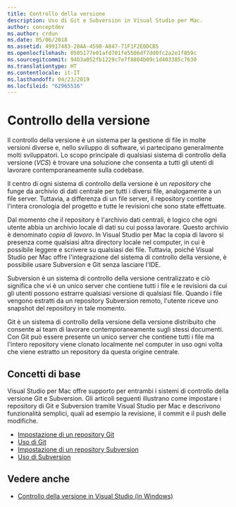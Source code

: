 ```yaml
---
title: Controllo della versione
description: Uso di Git e Subversion in Visual Studio per Mac.
author: conceptdev
ms.author: crdun
ms.date: 05/06/2018
ms.assetid: 49917483-28AA-4598-A847-71F1F2E0DCB5
ms.openlocfilehash: 0505177e01afd701fe5506df7dd0fc2a2e1f859c
ms.sourcegitcommit: 94b3a052fb1229c7e7f8804b09c1d403385c7630
ms.translationtype: HT
ms.contentlocale: it-IT
ms.lasthandoff: 04/23/2019
ms.locfileid: "62965516"
---
```

# <a name="version-control"></a>Controllo della versione

Il controllo della versione è un sistema per la gestione di file in molte versioni diverse e, nello sviluppo di software, vi partecipano generalmente molti sviluppatori. Lo scopo principale di qualsiasi sistema di controllo della versione (_VCS_) è trovare una soluzione che consenta a tutti gli utenti di lavorare contemporaneamente sulla codebase.

Il centro di ogni sistema di controllo della versione è un _repository_ che funge da archivio di dati centrale per tutti i diversi file, analogamente a un file server. Tuttavia, a differenza di un file server, il repository contiene l'intera cronologia del progetto e tutte le revisioni che sono state effettuate.

Dal momento che il repository è l'archivio dati centrali, è logico che ogni utente abbia un archivio locale di dati su cui possa lavorare. Questo archivio è denominato _copia di lavoro_. In Visual Studio per Mac la copia di lavoro si presenza come qualsiasi altra directory locale nel computer, in cui è possibile leggere e scrivere su qualsiasi dei file. Tuttavia, poiché Visual Studio per Mac offre l'integrazione del sistema di controllo della versione, è possibile usare Subversion e Git senza lasciare l'IDE.

Subversion è un sistema di controllo della versione centralizzato e ciò significa che vi è un unico server che contiene tutti i file e le revisioni da cui gli utenti possono estrarre qualsiasi versione di qualsiasi file. Quando i file vengono estratti da un repository Subversion remoto, l'utente riceve uno snapshot del repository in tale momento.

Git è un sistema di controllo della versione della versione distribuito che consente ai team di lavorare contemporaneamente sugli stessi documenti. Con Git può essere presente un unico server che contiene tutti i file ma l'intero repository viene clonato localmente nel computer in uso ogni volta che viene estratto un repository da questa origine centrale.

## <a name="basic-concepts"></a>Concetti di base

Visual Studio per Mac offre supporto per entrambi i sistemi di controllo della versione Git e Subversion. Gli articoli seguenti illustrano come impostare i repository di Git e Subversion tramite Visual Studio per Mac e descrivono funzionalità semplici, quali ad esempio la revisione, il commit e il push delle modifiche.

* [Impostazione di un repository Git](set-up-git-repository.md)
* [Uso di Git](working-with-git.md)
* [Impostazione di un repository Subversion](set-up-subversion-repository.md)
* [Uso di Subversion](working-with-subversion.md)

## <a name="see-also"></a>Vedere anche

* [Controllo della versione in Visual Studio (in Windows)](/visualstudio/version-control/)